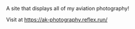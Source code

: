 
A site that displays all of my aviation photography! 

Visit at https://ak-photography.reflex.run/
